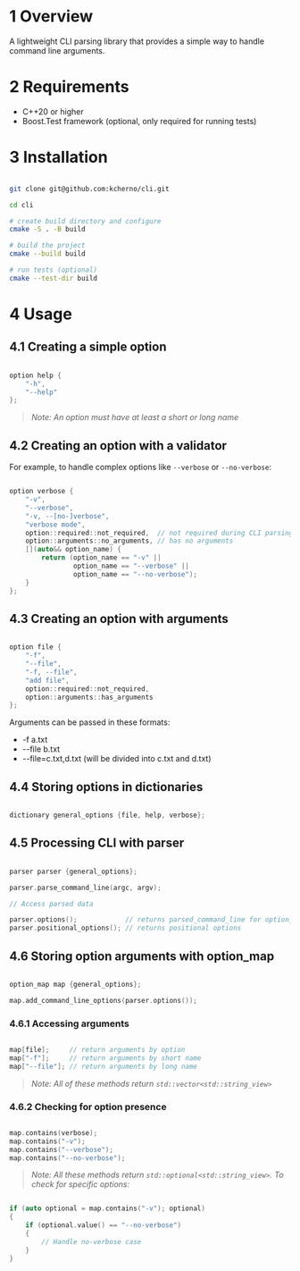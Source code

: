 # 1 Overview

A lightweight CLI parsing library that provides a simple way to handle command line arguments.

# 2 Requirements

- C++20 or higher
- Boost.Test framework (optional, only required for running tests)

# 3 Installation

```bash

git clone git@github.com:kcherno/cli.git

cd cli

# create build directory and configure
cmake -S . -B build

# build the project
cmake --build build

# run tests (optional)
cmake --test-dir build

```

# 4 Usage

## 4.1 Creating a simple option

```c++

option help {
    "-h",
    "--help"
};

```

> *Note: An option must have at least a short or long name*

## 4.2 Creating an option with a validator

For example, to handle complex options like `--verbose` or `--no-verbose`:

```c++

option verbose {
    "-v",
    "--verbose",
    "-v, --[no-]verbose",
    "verbose mode",
    option::required::not_required,  // not required during CLI parsing
    option::arguments::no_arguments, // has no arguments
    [](auto&& option_name) {
        return (option_name == "-v" ||
                option_name == "--verbose" ||
                option_name == "--no-verbose");
    }
};

```

## 4.3 Creating an option with arguments

```c++

option file {
    "-f",
    "--file",
    "-f, --file",
    "add file",
    option::required::not_required,
    option::arguments::has_arguments
};

```

Arguments can be passed in these formats:

- -f a.txt
- --file b.txt
- --file=c.txt,d.txt (will be divided into c.txt and d.txt)

## 4.4 Storing options in dictionaries

```c++

dictionary general_options {file, help, verbose};

```

## 4.5 Processing CLI with parser

```c++

parser parser {general_options};

parser.parse_command_line(argc, argv);

// Access parsed data

parser.options();            // returns parsed_command_line for option_map
parser.positional_options(); // returns positional options

```

## 4.6 Storing option arguments with option_map

```c++

option_map map {general_options};

map.add_command_line_options(parser.options());

```

### 4.6.1 Accessing arguments

```c++

map[file];     // return arguments by option
map["-f"];     // return arguments by short name
map["--file"]; // return arguments by long name

```

> *Note: All of these methods return `std::vector<std::string_view>`*

### 4.6.2 Checking for option presence

```c++

map.contains(verbose);
map.contains("-v");
map.contains("--verbose");
map.contains("--no-verbose");

```

> *Note: All these methods return `std::optional<std::string_view>`. To check for specific options:*

```c++

if (auto optional = map.contains("-v"); optional)
{
    if (optional.value() == "--no-verbose")
    {
        // Handle no-verbose case
    }
}

```
